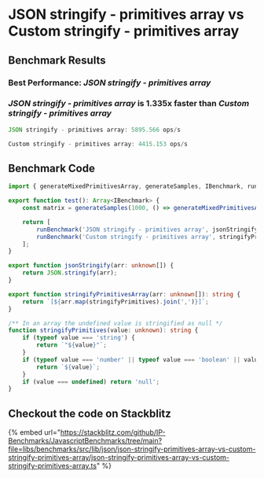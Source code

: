 
# JSON stringify - primitives array vs Custom stringify - primitives array
## Benchmark Results
### Best Performance: *JSON stringify - primitives array*
### *JSON stringify - primitives array* is 1.335x faster than *Custom stringify - primitives array*
```typescript
JSON stringify - primitives array: 5895.566 ops/s
```

```typescript
Custom stringify - primitives array: 4415.153 ops/s
```

## Benchmark Code
```typescript
import { generateMixedPrimitivesArray, generateSamples, IBenchmark, runBenchmark } from '@javascript-benchmarks/shared';

export function test(): Array<IBenchmark> {
    const matrix = generateSamples(1000, () => generateMixedPrimitivesArray(1000, true));

    return [
        runBenchmark('JSON stringify - primitives array', jsonStringify, matrix),
        runBenchmark('Custom stringify - primitives array', stringifyPrimitivesArray, matrix),
    ];
}

export function jsonStringify(arr: unknown[]) {
    return JSON.stringify(arr);
}

export function stringifyPrimitivesArray(arr: unknown[]): string {
    return `[${arr.map(stringifyPrimitives).join(',')}]`;
}

/** In an array the undefined value is stringified as null */
function stringifyPrimitives(value: unknown): string {
    if (typeof value === 'string') {
        return `"${value}"`;
    }
    if (typeof value === 'number' || typeof value === 'boolean' || value === null) {
        return `${value}`;
    }
    if (value === undefined) return 'null';
}

```

## Checkout the code on Stackblitz
{% embed url="https://stackblitz.com/github/IP-Benchmarks/JavascriptBenchmarks/tree/main?file=libs/benchmarks/src/lib/json/json-stringify-primitives-array-vs-custom-stringify-primitives-array/json-stringify-primitives-array-vs-custom-stringify-primitives-array.ts" %} 

